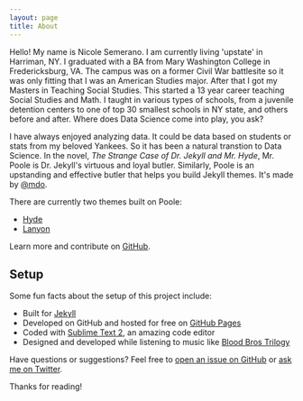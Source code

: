 ```yaml
---
layout: page
title: About
---
```


<p class="message">
  Hello!  My name is Nicole Semerano.  I am currently living 'upstate' in Harriman, NY.  I graduated with a BA from Mary Washington College in Fredericksburg, VA.  The campus was on a former Civil War battlesite so it was only fitting that I was an American Studies major.  After that I got my Masters in Teaching Social Studies.  This started a 13 year career teaching Social Studies and Math.  I taught in various types of schools, from a juvenile detention centers to one of top 30 smallest schools in NY state, and others before and after.  Where does Data Science come into play, you ask?  
</p>

I have always enjoyed analyzing data.  It could be data based on students or stats from my beloved Yankees. So it has been a natural transtion to Data Science.
In the novel, *The Strange Case of Dr. Jekyll and Mr. Hyde*, Mr. Poole is Dr. Jekyll's virtuous and loyal butler. Similarly, Poole is an upstanding and effective butler that helps you build Jekyll themes. It's made by [@mdo](https://twitter.com/mdo).

There are currently two themes built on Poole:

* [Hyde](http://hyde.getpoole.com)
* [Lanyon](http://lanyon.getpoole.com)

Learn more and contribute on [GitHub](https://github.com/poole).

## Setup

Some fun facts about the setup of this project include:

* Built for [Jekyll](http://jekyllrb.com)
* Developed on GitHub and hosted for free on [GitHub Pages](https://pages.github.com)
* Coded with [Sublime Text 2](http://sublimetext.com), an amazing code editor
* Designed and developed while listening to music like [Blood Bros Trilogy](https://soundcloud.com/maddecent/sets/blood-bros-series)

Have questions or suggestions? Feel free to [open an issue on GitHub](https://github.com/poole/poole/issues/new) or [ask me on Twitter](https://twitter.com/mdo).

Thanks for reading!
